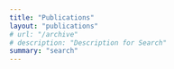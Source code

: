 ```yaml
---
title: "Publications"
layout: "publications"
# url: "/archive"
# description: "Description for Search"
summary: "search"
---
```

